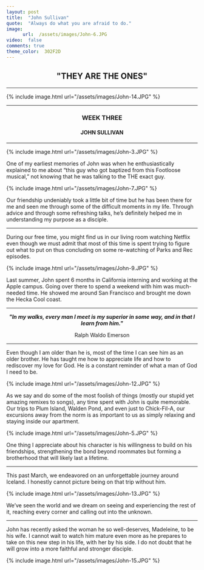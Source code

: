 ```yaml
---
layout: post
title:  "John Sullivan"
quote:  "Always do what you are afraid to do."
image:
      url:  /assets/images/John-6.JPG
video:  false
comments: true
theme_color:  302F2D
---
```


## <center>"THEY ARE THE ONES"</center>

***

{% include image.html url="/assets/images/John-14.JPG" %}

***

### <center>WEEK THREE</center>

#### <center>JOHN SULLIVAN</center>

***

{% include image.html url="/assets/images/John-3.JPG" %}

One of my earliest memories of John was when he enthusiastically explained to me about “this guy who got baptized from this Footloose musical,” not knowing that he was talking to the THE exact guy.

{% include image.html url="/assets/images/John-7.JPG" %}

Our friendship undeniably took a little bit of time but he has been there for me and seen me through some of the difficult moments in my life. Through advice and through some refreshing talks, he’s definitely helped me in understanding my purpose as a disciple.

***

During our free time, you might find us in our living room watching Netflix even though we must admit that most of this time is spent trying to figure out what to put on thus concluding on some re-watching of Parks and Rec episodes.

{% include image.html url="/assets/images/John-9.JPG" %}

Last summer, John spent 6 months in California interning and working at the Apple campus. Going over there to spend a weekend with him was much-needed time. He showed me around San Francisco and brought me down the Hecka Cool coast.

***

**_<center>"In my walks, every man I meet is my superior in some way, and in that I learn from him."</center>_**  
   <center>Ralph Waldo Emerson</center>

***

Even though I am older than he is, most of the time I can see him as an older brother. He has taught me how to appreciate life and how to rediscover my love for God. He is a constant reminder of what a man of God I need to be.

{% include image.html url="/assets/images/John-12.JPG" %}

As we say and do some of the most foolish of things (mostly our stupid yet amazing remixes to songs), any time spent with John is quite memorable. Our trips to Plum Island, Walden Pond, and even just to Chick-Fil-A, our excursions away from the norm is as important to us as simply relaxing and staying inside our apartment.

{% include image.html url="/assets/images/John-5.JPG" %}

One thing I appreciate about his character is his willingness to build on his friendships, strengthening the bond beyond roommates but forming a brotherhood that will likely last a lifetime.

***

This past March, we endeavored on an unforgettable journey around Iceland. I honestly cannot picture being on that trip without him.

{% include image.html url="/assets/images/John-13.JPG" %}

We’ve seen the world and we dream on seeing and experiencing the rest of it, reaching every corner and calling out into the unknown.

***

John has recently asked the woman he so well-deserves, Madeleine, to be his wife. I cannot wait to watch him mature even more as he prepares to take on this new step in his life, with her by his side. I do not doubt that he will grow into a more faithful and stronger disciple.

{% include image.html url="/assets/images/John-15.JPG" %}
